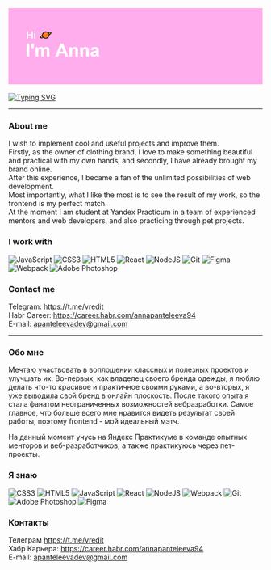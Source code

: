 ![Описание](/header.png)

[![Typing SVG](https://readme-typing-svg.demolab.com?font=+Cascadia+Code&size=22&duration=3000&pause=3000&color=F7F7F7&width=435&lines=Junior+frontend+developer+%2F+student)](https://git.io/typing-svg)

_______________________

### About me
I wish to implement cool and useful projects and improve them.  
Firstly, as the owner of clothing brand, I love to make something beautiful and practical with my own hands, and secondly, I have already brought my brand online.  
After this experience, I became a fan of the unlimited possibilities of web development.  
Most importantly, what I like the most is to see the result of my work, so the frontend is my perfect match.  
At the moment I am student at Yandex Practicum in a team of experienced mentors and web developers, and also practicing through pet projects.

### I work with  
![JavaScript](https://img.shields.io/badge/javascript-%23323330.svg?style=for-the-badge&logo=javascript&logoColor=%23F7DF1E) ![CSS3](https://img.shields.io/badge/css3-%231572B6.svg?style=for-the-badge&logo=css3&logoColor=white) ![HTML5](https://img.shields.io/badge/html5-%23E34F26.svg?style=for-the-badge&logo=html5&logoColor=white) ![React](https://img.shields.io/badge/react-%2320232a.svg?style=for-the-badge&logo=react&logoColor=%2361DAFB) ![NodeJS](https://img.shields.io/badge/node.js-6DA55F?style=for-the-badge&logo=node.js&logoColor=white) ![Git](https://img.shields.io/badge/git-%23F05033.svg?style=for-the-badge&logo=git&logoColor=white) ![Figma](https://img.shields.io/badge/figma-%23F24E1E.svg?style=for-the-badge&logo=figma&logoColor=white) ![Webpack](https://img.shields.io/badge/webpack-%238DD6F9.svg?style=for-the-badge&logo=webpack&logoColor=black) ![Adobe Photoshop](https://img.shields.io/badge/adobe%20photoshop-%2331A8FF.svg?style=for-the-badge&logo=adobe%20photoshop&logoColor=white)
  
  
### Contact me
 Telegram: https://t.me/vredit  
 Habr Career: https://career.habr.com/annapanteleeva94  
 E-mail: apanteleevadev@gmail.com
______________________

### Обо мне
Мечтаю участвовать в воплощении классных и полезных проектов и улучшать их. 
Во-первых, как владелец своего бренда одежды, я люблю делать что-то красивое и практичное своими руками, а во-вторых, я уже выводила свой бренд в онлайн плоскость.
После такого опыта я стала фанатом неограниченных возможностей вебразработки. Самое главное, что больше всего мне нравится видеть результат своей работы, поэтому frontend - мой идеальный мэтч.

На данный момент учусь на Яндекс Практикуме в команде опытных менторов и веб-разработчиков, а также практикуюсь через пет-проекты.

### Я знаю  
![CSS3](https://img.shields.io/badge/css3-%231572B6.svg?style=for-the-badge&logo=css3&logoColor=white) ![HTML5](https://img.shields.io/badge/html5-%23E34F26.svg?style=for-the-badge&logo=html5&logoColor=white) ![JavaScript](https://img.shields.io/badge/javascript-%23323330.svg?style=for-the-badge&logo=javascript&logoColor=%23F7DF1E) ![React](https://img.shields.io/badge/react-%2320232a.svg?style=for-the-badge&logo=react&logoColor=%2361DAFB) ![NodeJS](https://img.shields.io/badge/node.js-6DA55F?style=for-the-badge&logo=node.js&logoColor=white) ![Webpack](https://img.shields.io/badge/webpack-%238DD6F9.svg?style=for-the-badge&logo=webpack&logoColor=black) ![Git](https://img.shields.io/badge/git-%23F05033.svg?style=for-the-badge&logo=git&logoColor=white) ![Adobe Photoshop](https://img.shields.io/badge/adobe%20photoshop-%2331A8FF.svg?style=for-the-badge&logo=adobe%20photoshop&logoColor=white) ![Figma](https://img.shields.io/badge/figma-%23F24E1E.svg?style=for-the-badge&logo=figma&logoColor=white)  


### Контакты
Телеграм https://t.me/vredit  
Хабр Карьера: https://career.habr.com/annapanteleeva94  
E-mail: apanteleevadev@gmail.com
